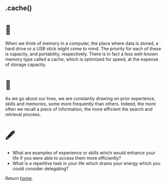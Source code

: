 ## .cache()

# 🔬

When we think of memory in a computer, the place where data is stored, a hard drive or a USB stick might come to mind. The priority for each of these is capacity, and portability, respectively. There is in fact a less well-known memory type called a cache, which is optimized for speed, at the expense of storage capacity. 

# 🧩

As we go about our lives, we are constantly drawing on prior experience, skills and memories, some more frequently than others. Indeed, the more often we recall a piece of information, the more efficient the search and retrieval process. 

# 🖋️

- What are examples of experience or skills which would enhance your life if you were able to access them more efficiently?
- What is a repetitive task in your life which drains your energy which you could consider delegating?

Return [home](../index.md).
